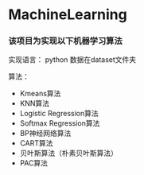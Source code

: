 # MachineLearning

### 该项目为实现以下机器学习算法

实现语言： python
数据在dataset文件夹

算法：
* Kmeans算法
* KNN算法
* Logistic Regression算法
* Softmax Regression算法
* BP神经网络算法
* CART算法
* 贝叶斯算法（朴素贝叶斯算法）
* PAC算法
